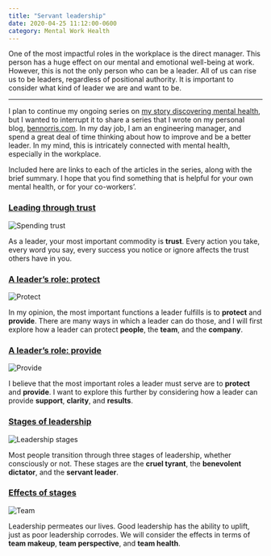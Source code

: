 ```yaml
---
title: "Servant leadership"
date: 2020-04-25 11:12:00-0600
category: Mental Work Health
---
```


One of the most impactful roles in the workplace is the direct manager. This person has a huge effect on our mental and emotional well-being at work. However, this is not the only person who can be a leader. All of us can rise us to be leaders, regardless of positional authority. It is important to consider what kind of leader we are and want to be.

***

I plan to continue my ongoing series on [my story discovering mental health](https://bennorris.com/2019/11/09/my-story), but I wanted to interrupt it to share a series that I wrote on my personal blog, [bennorris.com](https://bennorris.com). In my day job, I am an engineering manager, and spend a great deal of time thinking about how to improve and be a better leader. In my mind, this is intricately connected with mental health, especially in the workplace.

Included here are links to each of the articles in the series, along with the brief summary. I hope that you find something that is helpful for your own mental health, or for your co-workers’.

### [Leading through trust](https://www.bennorris.com/2020/04/14/leading-through-trust)

![Spending trust](https://media.bennorris.com/images/bennorris/uploads/2020/3ef59003d5.jpg)

As a leader, your most important commodity is **trust**. Every action you take, every word you say, every success you notice or ignore affects the trust others have in you.

### [A leader’s role: protect](https://www.bennorris.com/2020/04/15/a-leaders-role-protect)

![Protect](https://media.bennorris.com/images/bennorris/uploads/2020/6d71210781.jpg)

In my opinion, the most important functions a leader fulfills is to **protect** and **provide**. There are many ways in which a leader can do those, and I will first explore how a leader can protect **people**, the **team**, and the **company**.

### [A leader’s role: provide](https://www.bennorris.com/2020/04/17/a-leaders-role-provide)

![Provide](https://media.bennorris.com/images/bennorris/uploads/2020/4b4fadf9a0.jpg)

I believe that the most important roles a leader must serve are to **protect** and **provide**. I want to explore this further by considering how a leader can provide **support**, **clarity**, and **results**.

### [Stages of leadership](https://www.bennorris.com/2020/04/21/stages-of-leadership)

![Leadership stages](https://media.bennorris.com/images/bennorris/uploads/2020/66d881cc81.jpg)

Most people transition through three stages of leadership, whether consciously or not. These stages are the **cruel tyrant**, the **benevolent dictator**, and the **servant leader**.

### [Effects of stages](https://www.bennorris.com/2020/04/24/effects-of-stages)

![Team](https://media.bennorris.com/images/bennorris/uploads/2020/eff11e3cd3.jpg)

Leadership permeates our lives. Good leadership has the ability to uplift, just as poor leadership corrodes. We will consider the effects in terms of **team makeup**, **team perspective**, and **team health**.

